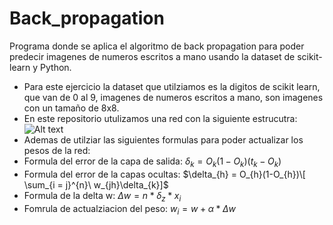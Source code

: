 # Back_propagation
Programa donde se aplica el algoritmo de back propagation para poder predecir imagenes de numeros escritos a mano usando la dataset de scikit-learn y Python.
- Para este ejercicio la dataset que utilziamos es la digitos de scikit learn, que van de 0 al 9, imagenes de numeros escritos a mano, son imagenes con un tamaño de 8x8.
- En este repositorio utulizamos una red con la siguiente estrucutra:
![Alt text](nueral_network.png?raw=true "Red nauronal:")
- Ademas de utilziar las siguientes formulas para poder actualizar los pesos de la red:
- Formula del error de la capa de salida:
$\delta_{k} = O_{k}(1-O_{k})(t_{k}-O_{k})$
- Formula del error de la capas ocultas:
$\delta_{h} = O_{h}(1-O_{h})\[ \sum_{i = j}^{n}\ w_{jh}\delta_{k}]$
- Formula de la delta w:
$\Delta w = n*\delta_{z}*x_{i}$
- Fomrula de actualziacion del peso:
$w_{i} = w + \alpha * \Delta w$
